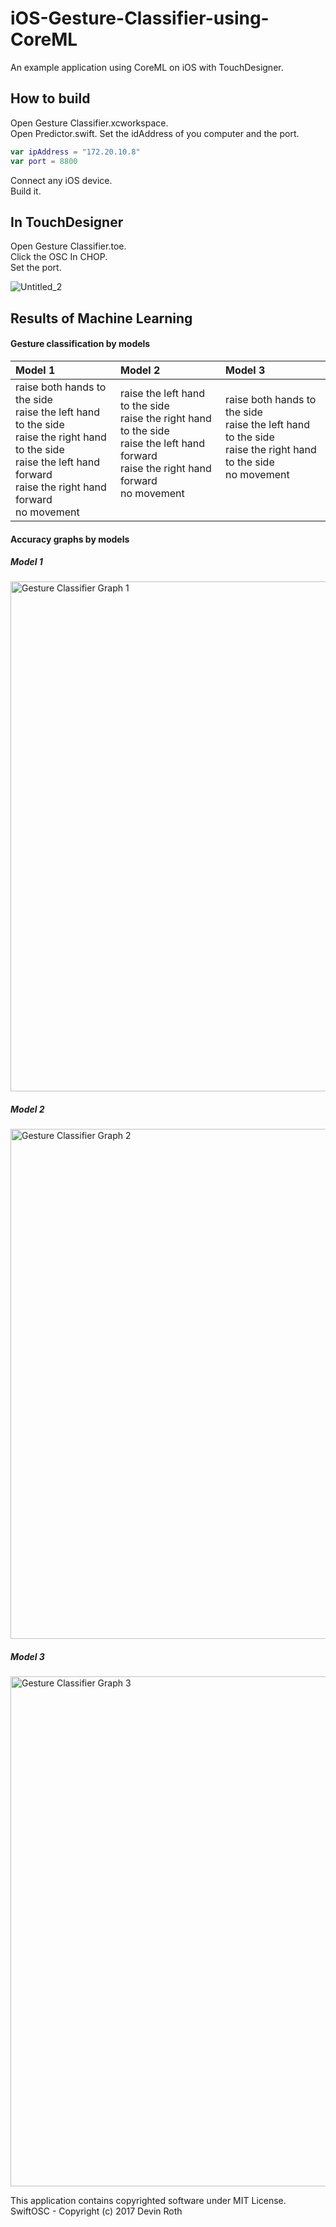 # iOS-Gesture-Classifier-using-CoreML
An example application using CoreML on iOS with TouchDesigner.    

## How to build
Open Gesture Classifier.xcworkspace.   
Open Predictor.swift.
Set the idAddress of you computer and the port.    
```swift
var ipAddress = "172.20.10.8"
var port = 8800
```
Connect any iOS device.    
Build it.    

## In TouchDesigner
Open Gesture Classifier.toe.   
Click the OSC In CHOP.   
Set the port.

![Untitled_2](https://user-images.githubusercontent.com/79373845/212025846-75549a22-67c2-4d15-8057-f77700aa6972.gif)


## Results of Machine Learning    
#### Gesture classification by models
| Model 1 | Model 2 | Model 3 |
|:--------|:--------|:--------|
|raise both hands to the side <br/> raise the left hand to the side <br/> raise the right hand to the side <br/> raise the left hand forward <br/> raise the right hand forward <br/> no movement|raise the left hand to the side <br/> raise the right hand to the side <br/> raise the left hand forward <br/> raise the right hand forward <br/> no movement<br/><br/>| raise both hands to the side <br/> raise the left hand to the side <br/> raise the right hand to the side <br/> no movement<br/><br/><br/>|

#### Accuracy graphs by models
##### Model 1    
<img width="816" alt="Gesture Classifier Graph 1" src="https://user-images.githubusercontent.com/79373845/212022580-656fd4c1-0194-4c84-8bb1-929c4dd9e22f.png">

##### Model 2  
<img width="816" alt="Gesture Classifier Graph 2" src="https://user-images.githubusercontent.com/79373845/212022601-b7754bb9-0f0a-459b-a54d-6ef2e19157c3.png">

##### Model 3    
<img width="816" alt="Gesture Classifier Graph 3" src="https://user-images.githubusercontent.com/79373845/212022614-87772e1a-28cb-426a-a07d-385dd00cf185.png">


This application contains copyrighted software under MIT License.     
SwiftOSC - Copyright (c) 2017 Devin Roth
